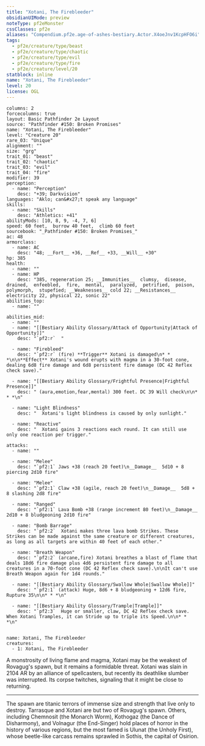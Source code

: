 ```yaml
---
title: "Xotani, The Firebleeder"
obsidianUIMode: preview
noteType: pf2eMonster
cssClasses: pf2e
aliases: "Compendium.pf2e.age-of-ashes-bestiary.Actor.X4oeJnv1KcpHFO6i" 
tags:
  - pf2e/creature/type/beast
  - pf2e/creature/type/chaotic
  - pf2e/creature/type/evil
  - pf2e/creature/type/fire
  - pf2e/creature/level/20
statblock: inline
name: "Xotani, The Firebleeder"
level: 20
license: OGL
---
```


```statblock
columns: 2
forcecolumns: true
layout: Basic Pathfinder 2e Layout
source: "Pathfinder #150: Broken Promises"
name: "Xotani, The Firebleeder"
level: "Creature 20"
rare_03: "Unique"
alignment: ""
size: "grg"
trait_01: "beast"
trait_02: "chaotic"
trait_03: "evil"
trait_04: "fire"
modifier: 39
perception:
  - name: "Perception"
    desc: "+39; Darkvision"
languages: "Aklo; can&#x27;t speak any language"
skills:
  - name: "Skills"
    desc: "Athletics: +41"
abilityMods: [10, 8, 9, -4, 7, 6]
speed: 60 feet,  burrow 40 feet,  climb 60 feet
sourcebook: "_Pathfinder #150: Broken Promises_"
ac: 48
armorclass:
  - name: AC
    desc: "48; __Fort__ +36, __Ref__ +33, __Will__ +30"
hp: 385
health:
  - name: ""
  - name: HP
    desc: "385, regeneration 25; __Immunities__  clumsy,  disease,  drained,  enfeebled,  fire,  mental,  paralyzed,  petrified,  poison,  polymorph,  stupefied; __Weaknesses__ cold 22; __Resistances__ electricity 22, physical 22, sonic 22"
abilities_top:
  - name: ""

abilities_mid:
  - name: ""
  - name: "[[Bestiary Ability Glossary/Attack of Opportunity|Attack of Opportunity]]"
    desc: "`pf2:r`  "

  - name: "Firebleed"
    desc: "`pf2:r` (fire) **Trigger** Xotani is damaged\n* * *\n\n**Effect** Xotani's wound erupts with magma in a 30-foot cone, dealing 6d8 fire damage and 6d8 persistent fire damage (DC 42 Reflex check save)."

  - name: "[[Bestiary Ability Glossary/Frightful Presence|Frightful Presence]]"
    desc: " (aura,emotion,fear,mental) 300 feet. DC 39 Will check\n\n* * *\n"

  - name: "Light Blindness"
    desc: "  Xotani's light blindness is caused by only sunlight."

  - name: "Reactive"
    desc: "  Xotani gains 3 reactions each round. It can still use only one reaction per trigger."

attacks:
  - name: ""

  - name: "Melee"
    desc: "`pf2:1` Jaws +38 (reach 20 feet)\n__Damage__  5d10 + 8 piercing 2d10 fire"

  - name: "Melee"
    desc: "`pf2:1` Claw +38 (agile, reach 20 feet)\n__Damage__  5d8 + 8 slashing 2d8 fire"

  - name: "Ranged"
    desc: "`pf2:1` Lava Bomb +38 (range increment 80 feet)\n__Damage__  2d10 + 8 bludgeoning 2d10 fire"

  - name: "Bomb Barrage"
    desc: "`pf2:2`  Xotani makes three lava bomb Strikes. These Strikes can be made against the same creature or different creatures, as long as all targets are within 40 feet of each other."

  - name: "Breath Weapon"
    desc: "`pf2:2` (arcane,fire) Xotani breathes a blast of flame that deals 18d6 fire damage plus 4d6 persistent fire damage to all creatures in a 70-foot cone (DC 42 Reflex check save).\n\nIt can't use Breath Weapon again for 1d4 rounds."

  - name: "[[Bestiary Ability Glossary/Swallow Whole|Swallow Whole]]"
    desc: "`pf2:1` (attack) Huge, 8d6 + 8 bludgeoning + 12d6 fire, Rupture 35\n\n* * *\n"

  - name: "[[Bestiary Ability Glossary/Trample|Trample]]"
    desc: "`pf2:3`  Huge or smaller, claw, DC 42 Reflex check save. When Xotani Tramples, it can Stride up to triple its Speed.\n\n* * *\n"
 
```

```encounter-table
name: Xotani, The Firebleeder
creatures:
  - 1: Xotani, The Firebleeder
```



A monstrosity of living flame and magma, Xotani may be the weakest of Rovagug's spawn, but it remains a formidable threat. Xotani was slain in 2104 AR by an alliance of spellcasters, but recently its deathlike slumber was interrupted. Its corpse twitches, signaling that it might be close to returning.

* * *

The spawn are titanic terrors of immense size and strength that live only to destroy. Tarrasque and Xotani are but two of Rovagug's spawn. Others, including Chemnosit (the Monarch Worm), Kothogaz (the Dance of Disharmony), and Volnagur (the End-Singer) hold places of horror in the history of various regions, but the most famed is Ulunat (the Unholy First), whose beetle-like carcass remains sprawled in Sothis, the capital of Osirion.
